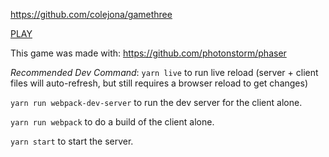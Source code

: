 https://github.com/colejona/gamethree

[PLAY](https://gamethree.herokuapp.com/)

This game was made with: https://github.com/photonstorm/phaser

*Recommended Dev Command*: `yarn live` to run live reload (server + client files will auto-refresh, but still requires a browser reload to get changes)

`yarn run webpack-dev-server` to run the dev server for the client alone.

`yarn run webpack` to do a build of the client alone.

`yarn start` to start the server.
